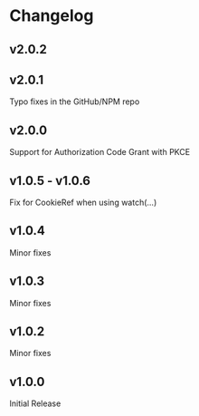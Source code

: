 # Changelog


## v2.0.2

## v2.0.1

Typo fixes in the GitHub/NPM repo

## v2.0.0

Support for Authorization Code Grant with PKCE

## v1.0.5 - v1.0.6

Fix for CookieRef when using watch(...)

## v1.0.4

Minor fixes

## v1.0.3

Minor fixes

## v1.0.2

Minor fixes

## v1.0.0

Initial Release

